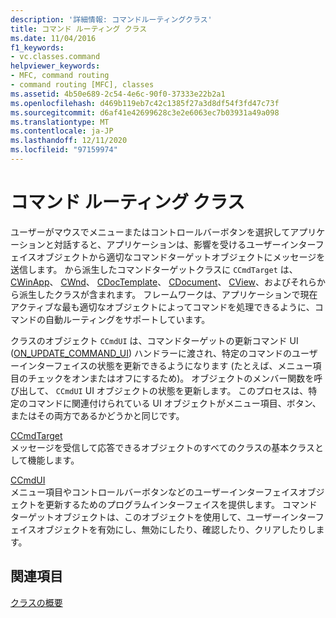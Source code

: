 ```yaml
---
description: '詳細情報: コマンドルーティングクラス'
title: コマンド ルーティング クラス
ms.date: 11/04/2016
f1_keywords:
- vc.classes.command
helpviewer_keywords:
- MFC, command routing
- command routing [MFC], classes
ms.assetid: 4b50e689-2c54-4e6c-90f0-37333e22b2a1
ms.openlocfilehash: d469b119eb7c42c1385f27a3d8df54f3fd47c73f
ms.sourcegitcommit: d6af41e42699628c3e2e6063ec7b03931a49a098
ms.translationtype: MT
ms.contentlocale: ja-JP
ms.lasthandoff: 12/11/2020
ms.locfileid: "97159974"
---
```

# <a name="command-routing-classes"></a>コマンド ルーティング クラス

ユーザーがマウスでメニューまたはコントロールバーボタンを選択してアプリケーションと対話すると、アプリケーションは、影響を受けるユーザーインターフェイスオブジェクトから適切なコマンドターゲットオブジェクトにメッセージを送信します。 から派生したコマンドターゲットクラスに `CCmdTarget` は、 [CWinApp](reference/cwinapp-class.md)、 [CWnd](reference/cwnd-class.md)、 [CDocTemplate](reference/cdoctemplate-class.md)、 [CDocument](reference/cdocument-class.md)、 [CView](reference/cview-class.md)、およびそれらから派生したクラスが含まれます。 フレームワークは、アプリケーションで現在アクティブな最も適切なオブジェクトによってコマンドを処理できるように、コマンドの自動ルーティングをサポートしています。

クラスのオブジェクト `CCmdUI` は、コマンドターゲットの更新コマンド UI ([ON_UPDATE_COMMAND_UI](reference/message-map-macros-mfc.md#on_update_command_ui)) ハンドラーに渡され、特定のコマンドのユーザーインターフェイスの状態を更新できるようになります (たとえば、メニュー項目のチェックをオンまたはオフにするため)。 オブジェクトのメンバー関数を呼び出して、 `CCmdUI` UI オブジェクトの状態を更新します。 このプロセスは、特定のコマンドに関連付けられている UI オブジェクトがメニュー項目、ボタン、またはその両方であるかどうかと同じです。

[CCmdTarget](reference/ccmdtarget-class.md)<br/>
メッセージを受信して応答できるオブジェクトのすべてのクラスの基本クラスとして機能します。

[CCmdUI](reference/ccmdui-class.md)<br/>
メニュー項目やコントロールバーボタンなどのユーザーインターフェイスオブジェクトを更新するためのプログラムインターフェイスを提供します。 コマンドターゲットオブジェクトは、このオブジェクトを使用して、ユーザーインターフェイスオブジェクトを有効にし、無効にしたり、確認したり、クリアしたりします。

## <a name="see-also"></a>関連項目

[クラスの概要](class-library-overview.md)
